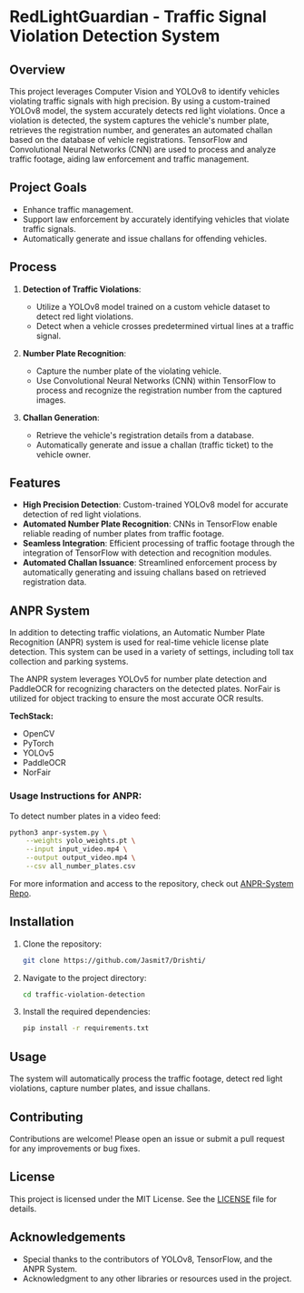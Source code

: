 
# RedLightGuardian - Traffic Signal Violation Detection System

## Overview
This project leverages Computer Vision and YOLOv8 to identify vehicles violating traffic signals with high precision. By using a custom-trained YOLOv8 model, the system accurately detects red light violations. Once a violation is detected, the system captures the vehicle's number plate, retrieves the registration number, and generates an automated challan based on the database of vehicle registrations. TensorFlow and Convolutional Neural Networks (CNN) are used to process and analyze traffic footage, aiding law enforcement and traffic management.

## Project Goals
- Enhance traffic management.
- Support law enforcement by accurately identifying vehicles that violate traffic signals.
- Automatically generate and issue challans for offending vehicles.

## Process
1. **Detection of Traffic Violations**:
   - Utilize a YOLOv8 model trained on a custom vehicle dataset to detect red light violations.
   - Detect when a vehicle crosses predetermined virtual lines at a traffic signal.
   
2. **Number Plate Recognition**:
   - Capture the number plate of the violating vehicle.
   - Use Convolutional Neural Networks (CNN) within TensorFlow to process and recognize the registration number from the captured images.
   
3. **Challan Generation**:
   - Retrieve the vehicle's registration details from a database.
   - Automatically generate and issue a challan (traffic ticket) to the vehicle owner.

## Features
- **High Precision Detection**: Custom-trained YOLOv8 model for accurate detection of red light violations.
- **Automated Number Plate Recognition**: CNNs in TensorFlow enable reliable reading of number plates from traffic footage.
- **Seamless Integration**: Efficient processing of traffic footage through the integration of TensorFlow with detection and recognition modules.
- **Automated Challan Issuance**: Streamlined enforcement process by automatically generating and issuing challans based on retrieved registration data.

## ANPR System

In addition to detecting traffic violations, an Automatic Number Plate Recognition (ANPR) system is used for real-time vehicle license plate detection. This system can be used in a variety of settings, including toll tax collection and parking systems. 

The ANPR system leverages YOLOv5 for number plate detection and PaddleOCR for recognizing characters on the detected plates. NorFair is utilized for object tracking to ensure the most accurate OCR results.

**TechStack:**
- OpenCV
- PyTorch
- YOLOv5
- PaddleOCR
- NorFair

### Usage Instructions for ANPR:
To detect number plates in a video feed:

```bash
python3 anpr-system.py \
    --weights yolo_weights.pt \
    --input input_video.mp4 \
    --output output_video.mp4 \
    --csv all_number_plates.csv
```

For more information and access to the repository, check out [ANPR-System Repo](https://github.com/Tkvmaster/ANPR-System.git).

## Installation

1. Clone the repository:

   ```bash
   git clone https://github.com/Jasmit7/Drishti/
   ```

2. Navigate to the project directory:

   ```bash
   cd traffic-violation-detection
   ```

3. Install the required dependencies:

   ```bash
   pip install -r requirements.txt
   ```

## Usage
The system will automatically process the traffic footage, detect red light violations, capture number plates, and issue challans.

## Contributing
Contributions are welcome! Please open an issue or submit a pull request for any improvements or bug fixes.

## License
This project is licensed under the MIT License. See the [LICENSE](LICENSE) file for details.

## Acknowledgements
- Special thanks to the contributors of YOLOv8, TensorFlow, and the ANPR System.
- Acknowledgment to any other libraries or resources used in the project.
```

